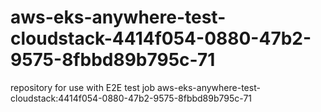 # aws-eks-anywhere-test-cloudstack-4414f054-0880-47b2-9575-8fbbd89b795c-71
repository for use with E2E test job aws-eks-anywhere-test-cloudstack:4414f054-0880-47b2-9575-8fbbd89b795c-71
